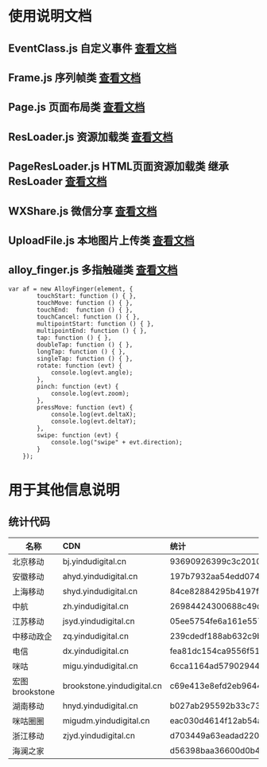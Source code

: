 # 使用说明文档

## EventClass.js 自定义事件 [查看文档](https://www.npmjs.com/package/yindu-event)

## Frame.js 序列帧类 [查看文档](https://www.npmjs.com/package/yindu-frame)

## Page.js 页面布局类 [查看文档](https://www.npmjs.com/package/yindu-page)

## ResLoader.js 资源加载类 [查看文档](https://www.npmjs.com/package/yindu-resloader)

## PageResLoader.js HTML页面资源加载类 继承 ResLoader  [查看文档](https://www.npmjs.com/package/yindu-pageresloader)

## WXShare.js 微信分享 [查看文档](https://www.npmjs.com/package/yindu-wxshare)

## UploadFile.js 本地图片上传类 [查看文档](https://www.npmjs.com/package/yindu-uploadfile)


## alloy_finger.js 多指触碰类  [查看文档](https://www.npmjs.com/package/alloyfinger)

```
var af = new AlloyFinger(element, {
        touchStart: function () { },
        touchMove: function () { },
        touchEnd:  function () { },
        touchCancel: function () { },
        multipointStart: function () { },
        multipointEnd: function () { },
        tap: function () { },
        doubleTap: function () { },
        longTap: function () { },
        singleTap: function () { },
        rotate: function (evt) {
            console.log(evt.angle);
        },
        pinch: function (evt) {
            console.log(evt.zoom);
        },
        pressMove: function (evt) {
            console.log(evt.deltaX);
            console.log(evt.deltaY);
        },
        swipe: function (evt) {
            console.log("swipe" + evt.direction);
        }
    });
```
# 用于其他信息说明


## 统计代码

| 名称          | CDN         |统计      | 
| ---------       |:--------------- |:-------------|
| 北京移动 | bj.yindudigital.cn | 93690926399c3c2010ef1598305646ff|
| 安徽移动 | ahyd.yindudigital.cn | 197b7932aa54edd074c9b169edea9fc|
| 上海移动 | shyd.yindudigital.cn | 84ce82884295b4197f23a770b1c1c89c|
| 中航 | zh.yindudigital.cn   |  26984424300688c49d02f5eed4031a61|
| 江苏移动 | jsyd.yindudigital.cn| 05ee5754fe6a161e5576ba19582322df|
| 中移动政企 | zq.yindudigital.cn | 239cdedf188ab632c9b176946ccad7fb|
| 电信 | dx.yindudigital.cn  |  fea81dc154ca9556f519c5dc6c1d771c|
| 咪咕 | migu.yindudigital.cn  |  6cca1164ad57902944130e5193cec5cc|
| 宏图brookstone | brookstone.yindudigital.cn | c69e413e8efd2eb964460c9b5ac9b5ac|
| 湖南移动 | hnyd.yindudigital.cn     | b027ab295592b33c732f8e16cdb7b092|
| 咪咕圈圈 | migudm.yindudigital.cn  | eac030d4614f12ab54ac69f216ee6528|
| 浙江移动 | zjyd.yindudigital.cn  | d703449a63eadad220b77508bbd3b2f6|
| 海澜之家|                      |    d56398baa36600d0b4ab251b16f42dbe|
